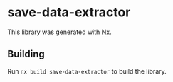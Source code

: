 # save-data-extractor

This library was generated with [Nx](https://nx.dev).

## Building

Run `nx build save-data-extractor` to build the library.
